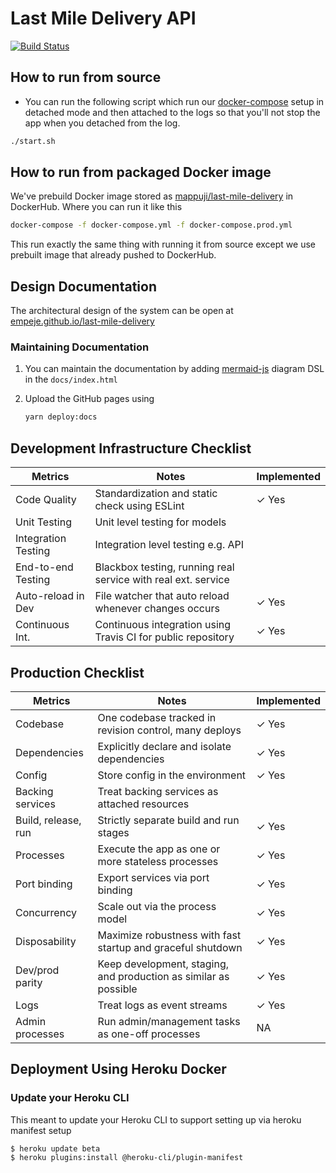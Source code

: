 # Last Mile Delivery API

[![Build Status](https://travis-ci.com/empeje/last-mile-delivery.svg?branch=master)](https://travis-ci.com/empeje/last-mile-delivery)

## How to run from source

* You can run the following script which run our [docker-compose](./docker-compose.yml) setup in detached mode and then attached to the logs so that you'll not stop the app when you detached from the log.

```bash
./start.sh
```

## How to run from packaged Docker image

We've prebuild Docker image stored as [mappuji/last-mile-delivery][HUB_REGISTRY] in DockerHub. Where you can run it like this

```bash
docker-compose -f docker-compose.yml -f docker-compose.prod.yml
```

This run exactly the same thing with running it from source except we use prebuilt image that already pushed to DockerHub.

## Design Documentation

The architectural design of the system can be open at [empeje.github.io/last-mile-delivery][DESIGN_DOCS]

### Maintaining Documentation

1. You can maintain the documentation by adding [mermaid-js][MERMAID] diagram DSL in the `docs/index.html`
2. Upload the GitHub pages using

    ```bash
    yarn deploy:docs
    ```
    
## Development Infrastructure Checklist

| Metrics             | Notes                                                         | Implemented |
|---------------------|---------------------------------------------------------------|-------------|
| Code Quality        | Standardization and static check using ESLint                 | ✓ Yes       |
| Unit Testing        | Unit level testing for models                                 |             |
| Integration Testing | Integration level testing e.g. API                            |             |
| End-to-end Testing  | Blackbox testing, running real service with real ext. service |             |
| Auto-reload in Dev  | File watcher that auto reload whenever changes occurs         | ✓ Yes       |
| Continuous Int.     | Continuous integration using Travis CI for public repository  | ✓ Yes       |

## Production Checklist

| Metrics             | Notes                                                            | Implemented |
|---------------------|------------------------------------------------------------------|-------------|
| Codebase            | One codebase tracked in revision control, many deploys           | ✓ Yes       |
| Dependencies        | Explicitly declare and isolate dependencies                      | ✓ Yes       |
| Config              | Store config in the environment                                  | ✓ Yes       |
| Backing services    | Treat backing services as attached resources                     |             |
| Build, release, run | Strictly separate build and run stages                           | ✓ Yes       |
| Processes           | Execute the app as one or more stateless processes               | ✓ Yes       |
| Port binding        | Export services via port binding                                 | ✓ Yes       |
| Concurrency         | Scale out via the process model                                  | ✓ Yes       |
| Disposability       | Maximize robustness with fast startup and graceful shutdown      | ✓ Yes       |
| Dev/prod parity     | Keep development, staging, and production as similar as possible | ✓ Yes       |
| Logs                | Treat logs as event streams                                      | ✓ Yes       |
| Admin processes     | Run admin/management tasks as one-off processes                  | NA          |

## Deployment Using Heroku Docker

### Update your Heroku CLI

This meant to update your Heroku CLI to support setting up via heroku manifest setup

```bash
$ heroku update beta
$ heroku plugins:install @heroku-cli/plugin-manifest
```


[DESIGN_DOCS]: https://empeje.github.io/last-mile-delivery/
[MERMAID]: https://mermaidjs.github.io/#/
[HUB_REGISTRY]: https://hub.docker.com/repository/docker/mappuji/last-mile-delivery